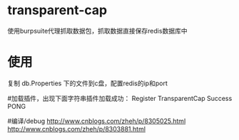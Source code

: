 # transparent-cap
使用burpsuite代理抓取数据包，抓取数据直接保存redis数据库中

# 使用
复制 db.Properties 下的文件到c盘，配置redis的ip和port

#加载插件，出现下面字符串插件加载成功：
Register TransparentCap Success
PONG


#编译/debug
http://www.cnblogs.com/zheh/p/8305025.html
http://www.cnblogs.com/zheh/p/8303881.html

